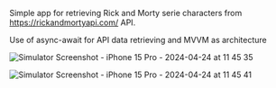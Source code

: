 Simple app for retrieving Rick and Morty serie characters from https://rickandmortyapi.com/ API.

Use of async-await for API data retrieving and MVVM as architecture

![Simulator Screenshot - iPhone 15 Pro - 2024-04-24 at 11 45 35](https://github.com/fran2711/rickandmorty/assets/6410745/be4cdf12-8620-46de-90b0-df4fd56e89dd)

![Simulator Screenshot - iPhone 15 Pro - 2024-04-24 at 11 45 41](https://github.com/fran2711/rickandmorty/assets/6410745/f4b571a4-2cf3-4b2f-8482-6889401e09aa)
